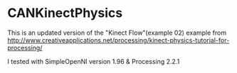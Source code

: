 # CANKinectPhysics
This is an updated version of the "Kinect Flow"(example 02) example from http://www.creativeapplications.net/processing/kinect-physics-tutorial-for-processing/

I tested with SimpleOpenNI version 1.96 & Processing 2.2.1
